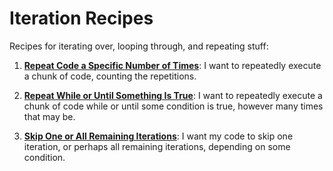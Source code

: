 # Iteration Recipes

Recipes for iterating over, looping through, and repeating stuff:

1. [**Repeat Code a Specific Number of Times**](for.md): I want to repeatedly execute a chunk of code, counting the repetitions.

1. [**Repeat While or Until Something Is True**](while.md): I want to repeatedly execute a chunk of code while or until some condition is true, however many times that may be.

1. [**Skip One or All Remaining Iterations**](skip-iterations.md): I want my code to skip one iteration, or perhaps all remaining iterations, depending on some condition.

